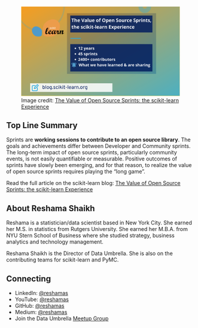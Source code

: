 
<figure>
 <img src="../assets/images/blogs/sprints-value2.png" alt="card with title of sprints value" max-width="50%" max-height="50%" /> 
 <figcaption>
 Image credit: <a href="https://blog.scikit-learn.org/events/sprints-value/">The Value of Open Source Sprints: the scikit-learn Experience</a>
 </figcaption>
</figure>


## Top Line Summary

Sprints are **working sessions to contribute to an open source library**. The goals and achievements differ between Developer and Community sprints.  The long-term impact of open source sprints, particularly community events, is not easily quantifiable or measurable.  Positive outcomes of sprints have slowly been emerging, and for that reason, to realize the value of open source sprints requires playing the “long game”.


Read the full article on the scikit-learn blog: [The Value of Open Source Sprints: the scikit-learn Experience](https://blog.scikit-learn.org/events/sprints-value/)


## About Reshama Shaikh
Reshama is a statistician/data scientist based in New York City. She earned her M.S. in statistics from Rutgers University. She earned her M.B.A. from NYU Stern School of Business where she studied strategy, business analytics and technology management.

Reshama Shaikh is the Director of Data Umbrella. She is also on the contributing teams for scikit-learn and PyMC.

## Connecting
- LinkedIn: [@reshamas](https://www.linkedin.com/in/reshamas/)
- YouTube: [@reshamas](https://youtube.com/@reshamas)
- GitHub: [@reshamas](https://github.com/reshamas)
- Medium: [@reshamas](https://medium.com/@reshamas) 
- Join the Data Umbrella [Meetup Group](https://www.meetup.com/data-umbrella/)
